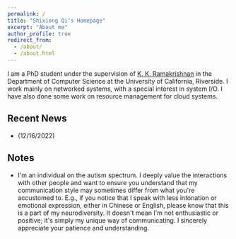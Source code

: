 ```yaml
---
permalink: /
title: "Shixiong Qi's Homepage"
excerpt: "About me"
author_profile: true
redirect_from: 
  - /about/
  - /about.html
---
```


<!-- I'm a fifth year Ph.D. student advised by [K. K. Ramakrishnan](https://kknetsyslab.cs.ucr.edu/) in the Department of Computer Science at the University of California at Riverside. I mainly work on networked system, with a specific interest on system I/O. I also did some work with resource management in cloud systems. -->

I am a PhD student under the supervision of [K. K. Ramakrishnan](https://kknetsyslab.cs.ucr.edu/) in the Department of Computer Science at the University of California, Riverside. I work mainly on networked systems, with a special interest in system I/O. I have also done some work on resource management for cloud systems.

Recent News
------
- (12/16/2022)

Notes
-----
- I'm an individual on the autism spectrum. I deeply value the interactions with other people and want to ensure you understand that my communication style may sometimes differ from what you're accustomed to. E.g., if you notice that I speak with less intonation or emotional expression, either in Chinese or English, please know that this is a part of my neurodiversity. It doesn't mean I'm not enthusiastic or positive; it's simply my unique way of communicating. I sincerely appreciate your patience and understanding.
